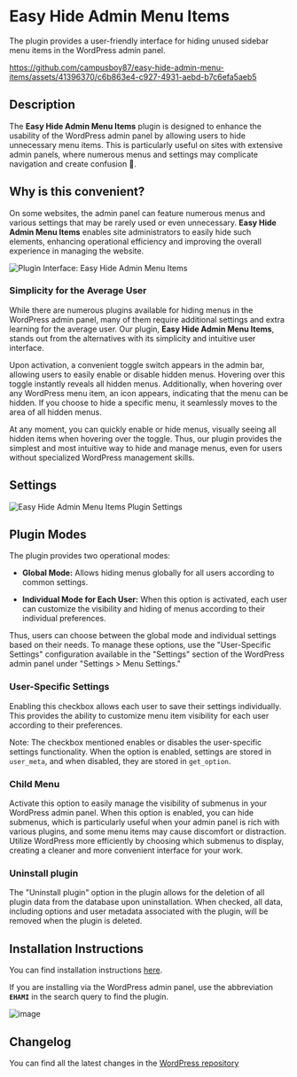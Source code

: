 # Easy Hide Admin Menu Items

The plugin provides a user-friendly interface for hiding unused sidebar menu items in the WordPress admin panel.

https://github.com/campusboy87/easy-hide-admin-menu-items/assets/41396370/c6b863e4-c927-4931-aebd-b7c6efa5aeb5

## Description

The **Easy Hide Admin Menu Items** plugin is designed to enhance the usability of the WordPress admin panel by allowing users to hide unnecessary menu items. This is particularly useful on sites with extensive admin panels, where numerous menus and settings may complicate navigation and create confusion 🎨.

## Why is this convenient?

On some websites, the admin panel can feature numerous menus and various settings that may be rarely used or even unnecessary. **Easy Hide Admin Menu Items** enables site administrators to easily hide such elements, enhancing operational efficiency and improving the overall experience in managing the website.

![Plugin Interface: Easy Hide Admin Menu Items](https://github.com/campusboy87/easy-hide-admin-menu-items/assets/41396370/63661da0-7c60-4b35-8693-3836cbb5b599)

### Simplicity for the Average User

While there are numerous plugins available for hiding menus in the WordPress admin panel, many of them require additional settings and extra learning for the average user. Our plugin, **Easy Hide Admin Menu Items**, stands out from the alternatives with its simplicity and intuitive user interface.

Upon activation, a convenient toggle switch appears in the admin bar, allowing users to easily enable or disable hidden menus. Hovering over this toggle instantly reveals all hidden menus. Additionally, when hovering over any WordPress menu item, an icon appears, indicating that the menu can be hidden. If you choose to hide a specific menu, it seamlessly moves to the area of all hidden menus.

At any moment, you can quickly enable or hide menus, visually seeing all hidden items when hovering over the toggle. Thus, our plugin provides the simplest and most intuitive way to hide and manage menus, even for users without specialized WordPress management skills.

## Settings

![Easy Hide Admin Menu Items Plugin Settings](https://github.com/campusboy87/easy-hide-admin-menu-items/assets/41396370/25a510f5-e721-4b34-b091-f2216065927f)

## Plugin Modes

The plugin provides two operational modes:

- **Global Mode:** Allows hiding menus globally for all users according to common settings.

- **Individual Mode for Each User:** When this option is activated, each user can customize the visibility and hiding of menus according to their individual preferences.

Thus, users can choose between the global mode and individual settings based on their needs. To manage these options, use the "User-Specific Settings" configuration available in the "Settings" section of the WordPress admin panel under "Settings > Menu Settings."

### User-Specific Settings

Enabling this checkbox allows each user to save their settings individually. This provides the ability to customize menu item visibility for each user according to their preferences.

Note: The checkbox mentioned enables or disables the user-specific settings functionality. When the option is enabled, settings are stored in `user_meta`, and when disabled, they are stored in `get_option`.

### Child Menu

Activate this option to easily manage the visibility of submenus in your WordPress admin panel. When this option is enabled, you can hide submenus, which is particularly useful when your admin panel is rich with various plugins, and some menu items may cause discomfort or distraction. Utilize WordPress more efficiently by choosing which submenus to display, creating a cleaner and more convenient interface for your work.

### Uninstall plugin

The "Uninstall plugin" option in the plugin allows for the deletion of all plugin data from the database upon uninstallation. When checked, all data, including options and user metadata associated with the plugin, will be removed when the plugin is deleted.

## Installation Instructions

You can find installation instructions [here](https://wordpress.org/plugins/easy-hide-admin-menu-items/#installation). 

If you are installing via the WordPress admin panel, use the abbreviation **`EHAMI`** in the search query to find the plugin.

![image](https://github.com/campusboy87/easy-hide-admin-menu-items/assets/41396370/dc8a28f1-2c6b-4780-bf39-bde75c456f5d)

## Changelog

You can find all the latest changes in the [WordPress repository](https://wordpress.org/plugins/easy-hide-admin-menu-items/#developers)
